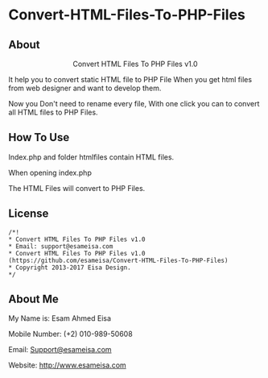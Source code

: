 # Convert-HTML-Files-To-PHP-Files

## About

<p align="center">Convert HTML Files To PHP Files v1.0</p>

It help you to convert static HTML file to PHP File When you get html files from web designer and want to develop them.

Now you Don't need to rename every file, With one click you can to convert all HTML files to PHP Files.

## How To Use

Index.php and folder htmlfiles contain HTML files.

When opening index.php

The HTML Files will convert to PHP Files.

## License

	/*!
	* Convert HTML Files To PHP Files v1.0
	* Email: support@esameisa.com
	* Convert HTML Files To PHP Files v1.0 (https://github.com/esameisa/Convert-HTML-Files-To-PHP-Files)
	* Copyright 2013-2017 Eisa Design.
	*/


## About Me

My Name is: Esam Ahmed Eisa

Mobile Number: (+2) 010-989-50608

Email: Support@esameisa.com

Website: <a href="http://www.esameisa.com" target="_blank">http://www.esameisa.com</a>
